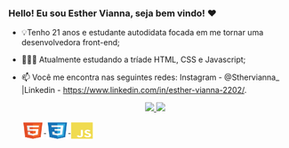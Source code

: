 ### Hello! Eu sou Esther Vianna, seja bem vindo! ❤️

- 💡Tenho 21 anos e estudante autodidata focada em me tornar uma desenvolvedora front-end;
- 👩🏽‍💻 Atualmente estudando a tríade HTML, CSS e Javascript;
- 📫 Você me encontra nas seguintes redes: Instagram - @Sthervianna_ |Linkedin - https://www.linkedin.com/in/esther-vianna-2202/.

  <div align="center">
    <a href="https://github.com/EstherVianna">
    <img height="180em" src="https://github-readme-stats.vercel.app/api?username=EstherVianna&show_icons=true&theme=buefy&include_all_commits=true&count_private=true"/>
    <img height="180em" src="https://github-readme-stats.vercel.app/api/top-langs/?username=rafaballerini&layout=compact&langs_count=7&theme=buefy"/>
  </div>
  <div style="display: inline_block"> <br>
    <img align="center" alt="Rafa-HTML" height="30" width="40" src="https://raw.githubusercontent.com/devicons/devicon/master/icons/html5/html5-original.svg">
    <img align="center" alt="Rafa-CSS" height="30" width="40" src="https://raw.githubusercontent.com/devicons/devicon/master/icons/css3/css3-original.svg">
    <img align="center" alt="Rafa-Js" height="30" width="40" src="https://raw.githubusercontent.com/devicons/devicon/master/icons/javascript/javascript-plain.svg">
  </div>
